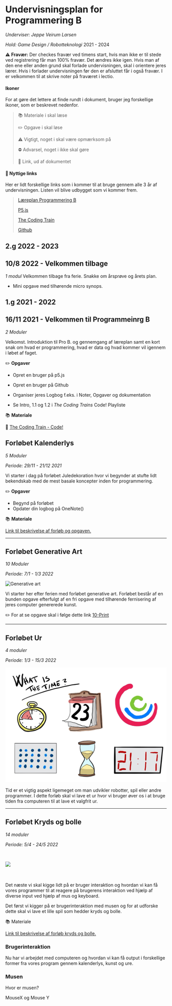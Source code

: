 # Undervisningsplan for Programmering B
_Underviser: Jeppe Veirum Larsen_

*Hold: Game Design / Robotteknologi* 2021 - 2024



⚠️ **Fravær:** Der checkes fravær ved timens start, hvis man ikke er til stede ved registrering får man 100% fravær. Det ændres ikke igen. Hvis man af den ene eller anden grund skal forlade undervisningen, skal i orientere jeres lærer. Hvis i forlader undervisningen før den er afsluttet får i også fravær. I er velkommen til at skrive noter på fraværet i lectio.



#### Ikoner

For at gøre det lettere at finde rundt i dokument, bruger jeg forskellige ikoner, som er beskrevet nedenfor.

> 📚 Materiale i skal læse
>
> ✏️ Opgave i skal løse
>
> ⚠️ Vigtigt, noget i skal være opmærksom på
>
> ⛔️ Advarsel, noget i ikke skal gøre
>
> 🔗 Link, ud af dokumentet



#### 🔗 Nyttige links

Her er lidt forskellige links som i kommer til at bruge gennem alle 3 år af undervisningen. Listen vil blive udbygget som vi kommer frem.

> [Læreplan Programmering B](https://www.uvm.dk/-/media/filer/uvm/gym-laereplaner-2017/valgfag/programmering-b-valgfag-august-2017.pdf)
>
> [P5.js](https://p5js.org)
>
> [The Coding Train](https://www.youtube.com/channel/UCvjgXvBlbQiydffZU7m1_aw)
>
> [Github](https://github.com)
## 2.g 2022 - 2023
## 10/8 2022 - Velkommen tilbage

*1 modul*
Velkommen tilbage fra ferie. Snakke om årsprøve og årets plan.

- Mini opgave med tilhørende micro synops.


## 1.g 2021 - 2022
## 16/11 2021 - Velkommen til Programmeinrg B

*2 Moduler*

Velkomst. Introduktion til Pro B. og gennemgang af læreplan samt en kort snak om hvad er programmering, hvad er data og hvad kommer vil igennem i løbet af faget.



✏️ **Opgaver**

- Opret en bruger på p5.js

- Opret en bruger på Github

- Organiser jeres Logbog f.eks. i Noter, Opgaver og dokumentation
- Se Intro, 1.1 og 1.2 i *The Coding Trains* Code! Playliste



📚 **Materiale**

🎥 [The Coding Train - Code!](https://www.youtube.com/watch?v=HerCR8bw_GE&list=PLRqwX-V7Uu6Zy51Q-x9tMWIv9cueOFTFA)



## Forløbet Kalenderlys

*5 Moduler*

*Periode: 29/11 - 21/12 2021*

Vi starter i dag på forløbet Juledekoration hvor vi begynder at stufte lidt bekendskab med de mest basale koncepter inden for programmering.



✏️ **Opgaver**

- Begynd på forløbet
- Opdater din logbog på OneNote()



📚 **Materiale**

[Link til beskrivelse af forløb og opgaven.](https://github.com/veirum/pro-c/blob/master/Forløb/Kaldenderlys.md)



---



## Forløbet Generative Art 

*10 Moduler*

*Periode: 7/1 - 1/3 2022*

 ![Generative art](https://images.squarespace-cdn.com/content/v1/5c12933f365f02733c923e4e/1628010988096-LN6S2JXID07LPGZ247QM/long-form-generative-art-banner.png)

Vi starter her efter ferien med forløbet generative art. Forløbet består af en bunden opgave efterfulgt af en fri opgave med tilhørende fernisering af jeres computer genererede kunst.



✏️ For at se opgave skal i følge dette link [10-Print](https://github.com/veirum/pro-c/blob/master/Forløb/10_print.md)



---



## Forløbet Ur 

*4 moduler*

*Periode: 1/3  - 15/3 2022* 

![time](./images/time.jpg)



Tid er et vigtig aspekt ligemeget om man udvikler robotter, spil eller andre programmer.  I dette forløb skal vi lave et ur hvor vi bruger øver os i at bruge tiden fra computeren til at lave et valgfrit ur.



---



## Forløbet Kryds og bolle 

*14 moduler*

*Periode: 5/4 - 24/5 2022*

<br>

![](https://media.istockphoto.com/vectors/hand-drawn-tic-tac-toe-vector-id831401352?k=20&m=831401352&s=612x612&w=0&h=Irx_8EfP9jZlJeKAAbN5NP0a-LLW17ZTtoDnfu7zS9M=)

<br>

Det næste vi skal kigge lidt på er bruger interaktion og hvordan vi kan få vores programmer til at reagere på brugerens interaktion ved hjælp af diverse input ved hjælp af mus og keyboard. 



Det først vi kigger på er brugerinteraktion med musen og for at udforske dette skal vi lave et lille spil som hedder kryds og bolle.



📚 Materiale



[Link til beskrivelse af forløb kryds og bolle.](https://github.com/veirum/pro-c/blob/master/Forløb/Kryds%20og%20bolle%20(pro%20c)/Kryds%20og%20bolle.md)



### Brugerinteraktion

Nu har vi arbejdet med computeren og hvordan vi kan få output i forskellige former fra vores program gennem kalenderlys, kunst og ure.









### Musen

Hvor er musen?

MouseX og Mouse Y


